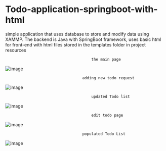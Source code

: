 # Todo-application-springboot-with-html

simple application that uses database to store and modify data using XAMMP.
The backend is Java with SpringBoot framework,
uses basic html for front-end with html files stored in the templates folder in project resources 


                                          the main page

![image](https://user-images.githubusercontent.com/73298685/184608631-0d92414e-67bc-45a0-94a9-4ac920716896.png)





                                      adding new todo request
![image](https://user-images.githubusercontent.com/73298685/184608757-4335ba00-dbce-43af-8400-ebf0581299ee.png)



                                          updated Todo list

![image](https://user-images.githubusercontent.com/73298685/184608877-9eaf5348-c9fe-40ec-845e-deb0413b9149.png)

                                          edit todo page

![image](https://user-images.githubusercontent.com/73298685/184609476-0a61dad2-8111-4850-848e-15b78d21f21a.png)


                                      populated Todo List
![image](https://user-images.githubusercontent.com/73298685/184609700-345deb73-440d-4fe1-8136-5a37dd8d7530.png)

